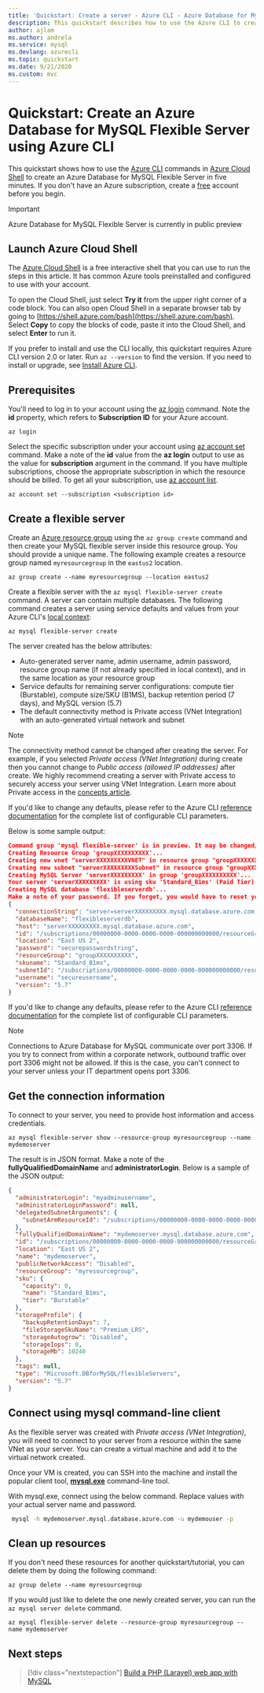 ```yaml
---
title: 'Quickstart: Create a server - Azure CLI - Azure Database for MySQL - Flexible Server'
description: This quickstart describes how to use the Azure CLI to create an Azure Database for MySQL Flexible Server in an Azure resource group.
author: ajlam
ms.author: andrela
ms.service: mysql
ms.devlang: azurecli
ms.topic: quickstart
ms.date: 9/21/2020
ms.custom: mvc
---
```


# Quickstart: Create an Azure Database for MySQL Flexible Server using Azure CLI

This quickstart shows how to use the [Azure CLI](https://docs.microsoft.com/cli/azure/get-started-with-azure-cli) commands in [Azure Cloud Shell](https://shell.azure.com) to create an Azure Database for MySQL Flexible Server in five minutes. If you don't have an Azure subscription, create a [free](https://azure.microsoft.com/free/) account before you begin.

> [!IMPORTANT] 
> Azure Database for MySQL Flexible Server is currently in public preview

## Launch Azure Cloud Shell

The [Azure Cloud Shell](../../cloud-shell/overview.md) is a free interactive shell that you can use to run the steps in this article. It has common Azure tools preinstalled and configured to use with your account.

To open the Cloud Shell, just select **Try it** from the upper right corner of a code block. You can also open Cloud Shell in a separate browser tab by going to [https://shell.azure.com/bash](https://shell.azure.com/bash). Select **Copy** to copy the blocks of code, paste it into the Cloud Shell, and select **Enter** to run it.

If you prefer to install and use the CLI locally, this quickstart requires Azure CLI version 2.0 or later. Run `az --version` to find the version. If you need to install or upgrade, see [Install Azure CLI](https://docs.microsoft.com/cli/azure/install-azure-cli).

## Prerequisites

You'll need to log in to your account using the [az login](https://docs.microsoft.com/cli/azure/reference-index#az-login) command. Note the **id** property, which refers to **Subscription ID** for your Azure account.

```azurecli-interactive
az login
```

Select the specific subscription under your account using [az account set](https://docs.microsoft.com/cli/azure/account#az-account-set) command. Make a note of the **id** value from the **az login** output to use as the value for **subscription** argument in the command. If you have multiple subscriptions, choose the appropriate subscription in which the resource should be billed. To get all your subscription, use [az account list](https://docs.microsoft.com/cli/azure/account#az-account-list).

```azurecli
az account set --subscription <subscription id>
```

## Create a flexible server

Create an [Azure resource group](https://docs.microsoft.com/azure/azure-resource-manager/management/overview) using the `az group create` command and then create your MySQL flexible server inside this resource group. You should provide a unique name. The following example creates a resource group named `myresourcegroup` in the `eastus2` location.

```azurecli-interactive
az group create --name myresourcegroup --location eastus2
```

Create a flexible server with the `az mysql flexible-server create` command. A server can contain multiple databases. The following command creates a server using service defaults and values from your Azure CLI's [local context](https://docs.microsoft.com/cli/azure/local-context): 

```azurecli
az mysql flexible-server create
```

The server created has the below attributes: 
- Auto-generated server name, admin username, admin password, resource group name (if not already specified in local context), and in the same location as your resource group 
- Service defaults for remaining server configurations: compute tier (Burstable), compute size/SKU (B1MS), backup retention period (7 days), and MySQL version (5.7)
- The default connectivity method is Private access (VNet Integration) with an auto-generated virtual network and subnet

> [!NOTE] 
> The connectivity method cannot be changed after creating the server. For example, if you selected *Private access (VNet Integration)* during create then you cannot change to *Public access (allowed IP addresses)* after create. We highly recommend creating a server with Private access to securely access your server using VNet Integration. Learn more about Private access in the [concepts article](./concepts-networking.md).

If you'd like to change any defaults, please refer to the Azure CLI [reference documentation](/cli/azure/mysql/flexible-server) for the complete list of configurable CLI parameters. 

Below is some sample output: 

```json
Command group 'mysql flexible-server' is in preview. It may be changed/removed in a future release.
Creating Resource Group 'groupXXXXXXXXXX'...
Creating new vnet "serverXXXXXXXXXVNET" in resource group "groupXXXXXXXXXX"...
Creating new subnet "serverXXXXXXXXXSubnet" in resource group "groupXXXXXXXXXX" and delegating it to "Microsoft.DBforMySQL/flexibleServers"...
Creating MySQL Server 'serverXXXXXXXXX' in group 'groupXXXXXXXXXX'...
Your server 'serverXXXXXXXXX' is using sku 'Standard_B1ms' (Paid Tier). Please refer to https://aka.ms/mysql-pricing for pricing details
Creating MySQL database 'flexibleserverdb'...
Make a note of your password. If you forget, you would have to reset your password with 'az mysql flexible-server update -n serverXXXXXXXXX -g groupXXXXXXXXXX -p <new-password>'.
{
  "connectionString": "server=serverXXXXXXXXX.mysql.database.azure.com;database=flexibleserverdb;uid=secureusername;pwd=securepasswordstring",
  "databaseName": "flexibleserverdb",
  "host": "serverXXXXXXXXX.mysql.database.azure.com",
  "id": "/subscriptions/00000000-0000-0000-0000-000000000000/resourceGroups/groupXXXXXXXXXX/providers/Microsoft.DBforMySQL/flexibleServers/serverXXXXXXXXX",
  "location": "East US 2",
  "password": "securepasswordstring",
  "resourceGroup": "groupXXXXXXXXXX",
  "skuname": "Standard_B1ms",
  "subnetId": "/subscriptions/00000000-0000-0000-0000-000000000000/resourceGroups/groupXXXXXXXXXX/providers/Microsoft.Network/virtualNetworks/serverXXXXXXXXXVNET/subnets/serverXXXXXXXXXSubnet",
  "username": "secureusername",
  "version": "5.7"
}
```

If you'd like to change any defaults, please refer to the Azure CLI [reference documentation](/cli/azure/mysql/flexible-server) for the complete list of configurable CLI parameters. 

> [!NOTE]
> Connections to Azure Database for MySQL communicate over port 3306. If you try to connect from within a corporate network, outbound traffic over port 3306 might not be allowed. If this is the case, you can't connect to your server unless your IT department opens port 3306.

## Get the connection information

To connect to your server, you need to provide host information and access credentials.

```azurecli-interactive
az mysql flexible-server show --resource-group myresourcegroup --name mydemoserver
```

The result is in JSON format. Make a note of the **fullyQualifiedDomainName** and **administratorLogin**. Below is a sample of the JSON output: 

```json
{
  "administratorLogin": "myadminusername",
  "administratorLoginPassword": null,
  "delegatedSubnetArguments": {
    "subnetArmResourceId": "/subscriptions/00000000-0000-0000-0000-000000000000/resourceGroups/myresourcegroup/providers/Microsoft.Network/virtualNetworks/mydemoserverVNET/subnets/mydemoserverSubnet"
  },
  "fullyQualifiedDomainName": "mydemoserver.mysql.database.azure.com",
  "id": "/subscriptions/00000000-0000-0000-0000-000000000000/resourceGroups/myresourcegroup/providers/Microsoft.DBforMySQL/flexibleServers/mydemoserver",
  "location": "East US 2",
  "name": "mydemoserver",
  "publicNetworkAccess": "Disabled",
  "resourceGroup": "myresourcegroup",
  "sku": {
    "capacity": 0,
    "name": "Standard_B1ms",
    "tier": "Burstable"
  },
  "storageProfile": {
    "backupRetentionDays": 7,
    "fileStorageSkuName": "Premium_LRS",
    "storageAutogrow": "Disabled",
    "storageIops": 0,
    "storageMb": 10240
  },
  "tags": null,
  "type": "Microsoft.DBforMySQL/flexibleServers",
  "version": "5.7"
}
```

## Connect using mysql command-line client

As the flexible server was created with *Private access (VNet Integration)*, you will need to connect to your server from a resource within the same VNet as your server. You can create a virtual machine and add it to the virtual network created. 

Once your VM is created, you can SSH into the machine and install the popular client tool, **[mysql.exe](https://dev.mysql.com/downloads/)** command-line tool.

With mysql.exe, connect using the below command. Replace values with your actual server name and password. 

```bash
 mysql -h mydemoserver.mysql.database.azure.com -u mydemouser -p
```

## Clean up resources

If you don't need these resources for another quickstart/tutorial, you can delete them by doing the following command:

```azurecli-interactive
az group delete --name myresourcegroup
```

If you would just like to delete the one newly created server, you can run the `az mysql server delete` command.

```azurecli-interactive
az mysql flexible-server delete --resource-group myresourcegroup --name mydemoserver
```

## Next steps

> [!div class="nextstepaction"]
>[Build a PHP (Laravel) web app with MySQL](tutorial-php-database-app.md)